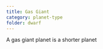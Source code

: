 ```yaml
---
title: Gas Giant
category: planet-type
folder: dwarf
---
```


A gas giant planet is a shorter planet